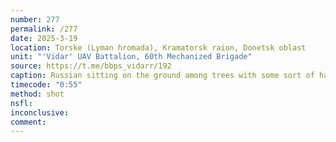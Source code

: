 ```yaml
---
number: 277
permalink: /277
date: 2025-3-19
location: Torske (Lyman hromada), Kramatorsk raion, Donetsk oblast
unit: "'Vidar' UAV Battalion, 60th Mechanized Brigade"
source: https://t.me/bbps_vidarr/192
caption: Russian sitting on the ground among trees with some sort of hat and no helmet is seen shooting himself with AK under his chin
timecode: "0:55"
method: shot
nsfl: 
inconclusive: 
comment: 
---
```

<script async src="https://telegram.org/js/telegram-widget.js?22" data-telegram-post="bbps_vidarr/192" data-width="100%"></script>